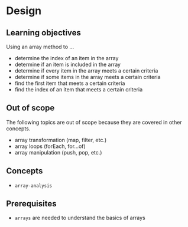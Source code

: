 # Design

## Learning objectives

Using an array method to ...

- determine the index of an item in the array
- determine if an item is included in the array
- determine if every item in the array meets a certain criteria
- determine if some items in the array meets a certain criteria
- find the first item that meets a certain criteria
- find the index of an item that meets a certain criteria

## Out of scope

The following topics are out of scope because they are covered in other concepts.

- array transformation (map, filter, etc.)
- array loops (forEach, for...of)
- array manipulation (push, pop, etc.)

## Concepts

- `array-analysis`

## Prerequisites

- `arrays` are needed to understand the basics of arrays
